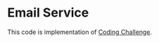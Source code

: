 # Email Service

This code is implementation of [Coding Challenge](https://github.com/ArentInc/coding-challenge-tools/blob/master/coding_challenge.md).

